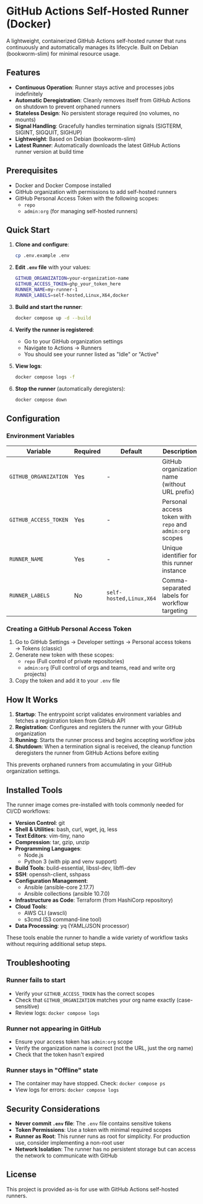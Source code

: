 # GitHub Actions Self-Hosted Runner (Docker)

A lightweight, containerized GitHub Actions self-hosted runner that runs continuously and automatically manages its lifecycle. Built on Debian (bookworm-slim) for minimal resource usage.

## Features

- **Continuous Operation**: Runner stays active and processes jobs indefinitely
- **Automatic Deregistration**: Cleanly removes itself from GitHub Actions on shutdown to prevent orphaned runners
- **Stateless Design**: No persistent storage required (no volumes, no mounts)
- **Signal Handling**: Gracefully handles termination signals (SIGTERM, SIGINT, SIGQUIT, SIGHUP)
- **Lightweight**: Based on Debian (bookworm-slim)
- **Latest Runner**: Automatically downloads the latest GitHub Actions runner version at build time

## Prerequisites

- Docker and Docker Compose installed
- GitHub organization with permissions to add self-hosted runners
- GitHub Personal Access Token with the following scopes:
  - `repo`
  - `admin:org` (for managing self-hosted runners)

## Quick Start

1. **Clone and configure**:
   ```bash
   cp .env.example .env
   ```

2. **Edit `.env` file** with your values:
   ```bash
   GITHUB_ORGANIZATION=your-organization-name
   GITHUB_ACCESS_TOKEN=ghp_your_token_here
   RUNNER_NAME=my-runner-1
   RUNNER_LABELS=self-hosted,Linux,X64,docker
   ```

3. **Build and start the runner**:
   ```bash
   docker compose up -d --build
   ```

4. **Verify the runner is registered**:
   - Go to your GitHub organization settings
   - Navigate to Actions → Runners
   - You should see your runner listed as "Idle" or "Active"

5. **View logs**:
   ```bash
   docker compose logs -f
   ```

6. **Stop the runner** (automatically deregisters):
   ```bash
   docker compose down
   ```

## Configuration

### Environment Variables

| Variable | Required | Default | Description |
|----------|----------|---------|-------------|
| `GITHUB_ORGANIZATION` | Yes | - | GitHub organization name (without URL prefix) |
| `GITHUB_ACCESS_TOKEN` | Yes | - | Personal access token with `repo` and `admin:org` scopes |
| `RUNNER_NAME` | Yes | - | Unique identifier for this runner instance |
| `RUNNER_LABELS` | No | `self-hosted,Linux,X64` | Comma-separated labels for workflow targeting |

### Creating a GitHub Personal Access Token

1. Go to GitHub Settings → Developer settings → Personal access tokens → Tokens (classic)
2. Generate new token with these scopes:
   - `repo` (Full control of private repositories)
   - `admin:org` (Full control of orgs and teams, read and write org projects)
3. Copy the token and add it to your `.env` file

## How It Works

1. **Startup**: The entrypoint script validates environment variables and fetches a registration token from GitHub API
2. **Registration**: Configures and registers the runner with your GitHub organization
3. **Running**: Starts the runner process and begins accepting workflow jobs
4. **Shutdown**: When a termination signal is received, the cleanup function deregisters the runner from GitHub Actions before exiting

This prevents orphaned runners from accumulating in your GitHub organization settings.

## Installed Tools

The runner image comes pre-installed with tools commonly needed for CI/CD workflows:

- **Version Control**: git
- **Shell & Utilities**: bash, curl, wget, jq, less
- **Text Editors**: vim-tiny, nano
- **Compression**: tar, gzip, unzip
- **Programming Languages**:
  - Node.js
  - Python 3 (with pip and venv support)
- **Build Tools**: build-essential, libssl-dev, libffi-dev
- **SSH**: openssh-client, sshpass
- **Configuration Management**:
  - Ansible (ansible-core 2.17.7)
  - Ansible collections (ansible 10.7.0)
- **Infrastructure as Code**: Terraform (from HashiCorp repository)
- **Cloud Tools**:
  - AWS CLI (awscli)
  - s3cmd (S3 command-line tool)
- **Data Processing**: yq (YAML/JSON processor)

These tools enable the runner to handle a wide variety of workflow tasks without requiring additional setup steps.

## Troubleshooting

### Runner fails to start

- Verify your `GITHUB_ACCESS_TOKEN` has the correct scopes
- Check that `GITHUB_ORGANIZATION` matches your org name exactly (case-sensitive)
- Review logs: `docker compose logs`

### Runner not appearing in GitHub

- Ensure your access token has `admin:org` scope
- Verify the organization name is correct (not the URL, just the org name)
- Check that the token hasn't expired

### Runner stays in "Offline" state

- The container may have stopped. Check: `docker compose ps`
- View logs for errors: `docker compose logs`

## Security Considerations

- **Never commit `.env` file**: The `.env` file contains sensitive tokens
- **Token Permissions**: Use a token with minimal required scopes
- **Runner as Root**: This runner runs as root for simplicity. For production use, consider implementing a non-root user
- **Network Isolation**: The runner has no persistent storage but can access the network to communicate with GitHub

## License

This project is provided as-is for use with GitHub Actions self-hosted runners.
